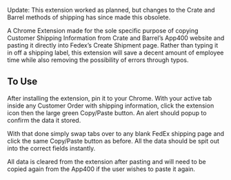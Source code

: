 Update: This extension worked as planned, but changes to the Crate and Barrel methods of shipping has since made this obsolete.

A Chrome Extension made for the sole specific purpose of copying Customer Shipping Information from Crate and Barrel’s App400 website and pasting it directly into Fedex’s Create Shipment page. Rather than typing it in off a shipping label, this extension will save a decent amount of employee time while also removing the possibility of errors through typos.

## To Use

After installing the extension, pin it to your Chrome. With your active tab inside any Customer Order with shipping information, click the extension icon then the large green Copy/Paste button. An alert should popup to confirm the data it stored.

With that done simply swap tabs over to any blank FedEx shipping page and click the same Copy/Paste button as before. All the data should be spit out into the correct fields instantly.

All data is cleared from the extension after pasting and will need to be copied again from the App400 if the user wishes to paste it again.
